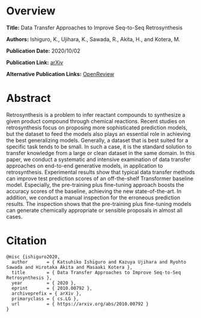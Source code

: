 # Overview
**Title:**
Data Transfer Approaches to Improve Seq-to-Seq Retrosynthesis

**Authors:**
Ishiguro, K., Ujihara, K., Sawada, R., Akita, H., and Kotera, M.

**Publication Date:**
2020/10/02

**Publication Link:**
[arXiv](https://arxiv.org/abs/2010.00792)

**Alternative Publication Links:**
[OpenReview](https://openreview.net/forum?id=V6WHleb2nV)


# Abstract
Retrosynthesis is a problem to infer reactant compounds to synthesize a given product compound through chemical reactions. 
Recent studies on retrosynthesis focus on proposing more sophisticated prediction models, but the dataset to feed the models also plays an essential role in achieving the best generalizing models. 
Generally, a dataset that is best suited for a specific task tends to be small. 
In such a case, it is the standard solution to transfer knowledge from a large or clean dataset in the same domain. 
In this paper, we conduct a systematic and intensive examination of data transfer approaches on end-to-end generative models, in application to retrosynthesis. 
Experimental results show that typical data transfer methods can improve test prediction scores of an off-the-shelf Transformer baseline model. 
Especially, the pre-training plus fine-tuning approach boosts the accuracy scores of the baseline, achieving the new state-of-the-art. 
In addition, we conduct a manual inspection for the erroneous prediction results. 
The inspection shows that the pre-training plus fine-tuning models can generate chemically appropriate or sensible proposals in almost all cases.


# Citation
```
@misc {ishiguro2020,
  author       = { Katsuhiko Ishiguro and Kazuya Ujihara and Ryohto Sawada and Hirotaka Akita and Masaaki Kotera },
  title        = { Data Transfer Approaches to Improve Seq-to-Seq Retrosynthesis },
  year         = { 2020 },
  eprint       = { 2010.00792 },
  archiveprefix = { arXiv },
  primaryclass = { cs.LG },
  url          = { https://arxiv.org/abs/2010.00792 }
}
```
